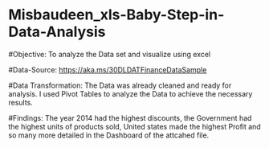 # Misbaudeen_xls-Baby-Step-in-Data-Analysis


#Objective: To analyze the Data set and visualize using excel

#Data-Source:  https://aka.ms/30DLDATFinanceDataSample 

#Data Transformation: The Data was already cleaned and ready for analysis. I used Pivot Tables to analyze the Data to achieve the necessary results.

#Findings: The year 2014 had the highest discounts, the Government had the highest units of products sold, United states made the highest Profit and so many more detailed in the Dashboard of the attcahed file.

